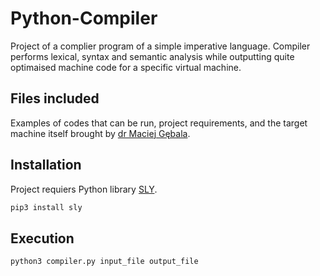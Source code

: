 # Python-Compiler
Project of a complier program of a simple imperative language. 
Compiler performs lexical, syntax and semantic analysis while outputting quite optimaised machine code for a specific virtual machine.

## Files included
Examples of codes that can be run, project requirements, and the target machine itself brought by [dr Maciej Gębala](https://cs.pwr.edu.pl/osoba.php?NICK=MGE).

## Installation
Project requiers Python library [SLY](https://sly.readthedocs.io/en/latest/sly.html).
```bash
pip3 install sly
```

## Execution
```bash
python3 compiler.py input_file output_file
```